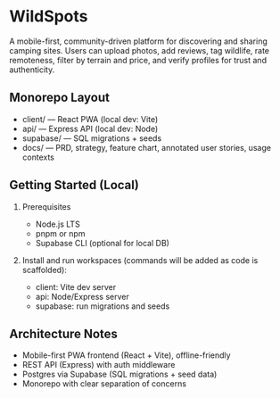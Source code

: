 # WildSpots

A mobile-first, community-driven platform for discovering and sharing camping sites. Users can upload photos, add reviews, tag wildlife, rate remoteness, filter by terrain and price, and verify profiles for trust and authenticity.

## Monorepo Layout

- client/  — React PWA (local dev: Vite)
- api/     — Express API (local dev: Node)
- supabase/ — SQL migrations + seeds
- docs/    — PRD, strategy, feature chart, annotated user stories, usage contexts

## Getting Started (Local)

1. Prerequisites
   - Node.js LTS
   - pnpm or npm
   - Supabase CLI (optional for local DB)

2. Install and run workspaces (commands will be added as code is scaffolded):
   - client: Vite dev server
   - api: Node/Express server
   - supabase: run migrations and seeds

## Architecture Notes

- Mobile-first PWA frontend (React + Vite), offline-friendly
- REST API (Express) with auth middleware
- Postgres via Supabase (SQL migrations + seed data)
- Monorepo with clear separation of concerns
